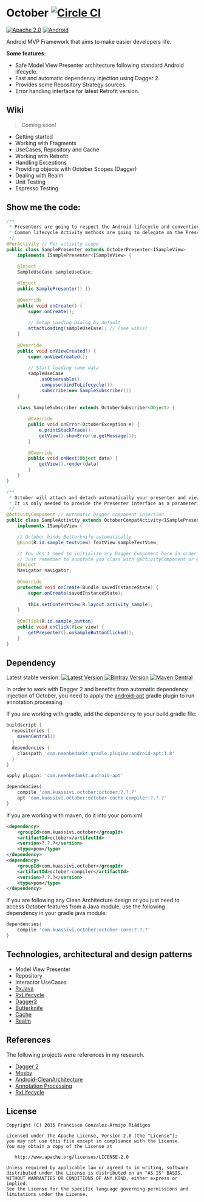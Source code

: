 # October [![Circle CI](https://circleci.com/gh/kuassivi/October/tree/master.svg?style=svg)](https://circleci.com/gh/kuassivi/October/tree/master)
[![Apache 2.0](https://img.shields.io/hexpm/l/plug.svg)](http://www.apache.org/licenses/LICENSE-2.0) [![Android](https://img.shields.io/badge/platform-android-green.svg)](http://developer.android.com/index.html)

Android MVP Framework that aims to make easier developers life.


**Some features:**

  - Safe Model View Presenter architecture following standard Android lifecycle.
  - Fast and automatic dependency injection using Dagger 2.
  - Provides some Repository Strategy sources.
  - Error handling interface for latest Retrofit version.
  
## Wiki

> Coming soon!

  - Getting started
  - Working with Fragments
  - UseCases, Repository and Cache
  - Working with Retrofit
  - Handling Exceptions
  - Providing objects with October Scopes (Dagger)
  - Dealing with Realm
  - Unit Testing
  - Espresso Testing

  
## Show me the code:

```java
/**
 * Presenters are going to respect the Android lifecycle and convention methods.
 * Common lifecycle Activity methods are going to delegate on the Presenter.
 */
@PerActivity // Per activity scope
public class SamplePresenter extends OctoberPresenter<ISampleView> 
    implements ISamplePresenter<ISampleView> {

    @Inject
    SampleUseCase sampleUseCase;
    
    @Inject
    public SamplePresenter() {}
    
    @Override
    public void onCreate() {
        super.onCreate();
        
        // Setup Loading Dialog by default
        attachLoading(sampleUseCase); // (see wikis)
    }
    
    @Override
    public void onViewCreated() {
        super.onViewCreated();
        
        // Start loading some data
        sampleUseCase
            .asObservable()
            .compose(bindToLifecycle())
            .subscribe(new SampleSubscriber())
    }
    
    class SampleSubscriber extends OctoberSubscriber<Object> {
    
        @Override
        public void onError(OctoberException e) {
            e.printStackTrace();
            getView().showError(e.getMessage());
        }
    
        @Override
        public void onNext(Object data) {
            getView().render(data)
        }
    }
}
```

```java
/**
 * October will attach and detach automatically your presenter and view respectively.
 * It is only needed to provide the Presenter interface as a parameterized type.
 */
@ActivityComponent // Automatic Dagger component injection
public class SampleActivity extends OctoberCompatActivity<ISamplePresenter> 
    implements ISampleView {

    // October binds Butterknife automatically
    @Bind(R.id.sample_textview) TextView sampleTextView;

    // You don't need to initialize any Dagger Component here in order to inject
    // Just remember to annotate you class with @ActivityComponent or @FragmentComponent
    @Inject
    Navigator navigator;
    
    @Override
    protected void onCreate(Bundle savedInstanceState) {
        super.onCreate(savedInstanceState);
        
        this.setContentView(R.layout.activity_sample);
    }
    
    @OnClick(R.id.sample_button)
    public void onClick(View view) {
        getPresenter().onSampleButtonClicked();
    }
}
```


## Dependency

Latest stable version: 
[![Latest Version](https://api.bintray.com/packages/kuassivi/maven/october/images/download.svg) ](https://bintray.com/kuassivi/maven/october/_latestVersion) [![Bintray Version](https://img.shields.io/bintray/v/kuassivi/maven/october.svg)](http://jcenter.bintray.com/com/kuassivi/october/october/) [![Maven Central](https://img.shields.io/maven-central/v/com.kuassivi.october/october.svg)]()

In order to work with Dagger 2 and benefits from automatic dependency injection of October, 
you need to apply the [android-apt] gradle plugin to run annotation processing.

If you are working with gradle, add the dependency to your build.gradle file:
```groovy
buildscript {
  repositories {
    mavenCentral()
  }
  dependencies {
    classpath 'com.neenbedankt.gradle.plugins:android-apt:1.8'
  }
}

apply plugin: 'com.neenbedankt.android-apt'

dependencies{
    compile 'com.kuassivi.october:october:?.?.?'
    apt 'com.kuassivi.october:october-cache-compiler:?.?.?'
}
```

If you are working with maven, do it into your pom.xml
```xml
<dependency>
    <groupId>com.kuassivi.october</groupId>
    <artifactId>october</artifactId>
    <version>?.?.?</version>
    <type>pom</type>
</dependency>
<dependency>
    <groupId>com.kuassivi.october</groupId>
    <artifactId>october-compiler</artifactId>
    <version>?.?.?</version>
    <type>pom</type>
</dependency>
```

If you are following any Clean Architecture design or you just need to access October features from a Java module, 
use the following dependency in your gradle java module:
```groovy
dependencies{
    compile 'com.kuassivi.october:october-core:?.?.?'
}
```


## Technologies, architectural and design patterns

  - Model View Presenter
  - Repository
  - Interactor UseCases
  - [RxJava](https://github.com/ReactiveX/RxJava)
  - [RxLifecycle](https://github.com/trello/RxLifecycle)
  - [Dagger2](http://google.github.io/dagger/)
  - [Butterknife](https://github.com/JakeWharton/butterknife)
  - [Cache](https://github.com/kuassivi/RepositoryCache)
  - [Realm](https://github.com/realm/realm-java)


## References

The following projects were references in my research.

  - [Dagger 2](http://google.github.io/dagger/)
  - [Mosby](https://github.com/sockeqwe/mosby)
  - [Android-CleanArchitecture](https://github.com/android10/Android-CleanArchitecture)
  - [Annotation Processing](http://hannesdorfmann.com/annotation-processing/annotationprocessing101)
  - [RxLifecycle](https://github.com/trello/RxLifecycle)

 
## License

    Copyright (C) 2015 Francisco Gonzalez-Armijo Riádigos

    Licensed under the Apache License, Version 2.0 (the "License");
    you may not use this file except in compliance with the License.
    You may obtain a copy of the License at

       http://www.apache.org/licenses/LICENSE-2.0

    Unless required by applicable law or agreed to in writing, software
    distributed under the License is distributed on an "AS IS" BASIS,
    WITHOUT WARRANTIES OR CONDITIONS OF ANY KIND, either express or implied.
    See the License for the specific language governing permissions and
    limitations under the License.


[android-apt]: https://bitbucket.org/hvisser/android-apt
